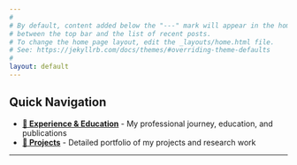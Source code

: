 ```yaml
---
#
# By default, content added below the "---" mark will appear in the home page
# between the top bar and the list of recent posts.
# To change the home page layout, edit the _layouts/home.html file.
# See: https://jekyllrb.com/docs/themes/#overriding-theme-defaults
#
layout: default
---
```


## Quick Navigation

- **[💼 Experience & Education](/experience/)** - My professional journey, education, and publications
- **[🚀 Projects](/projects/)** - Detailed portfolio of my projects and research work

---
